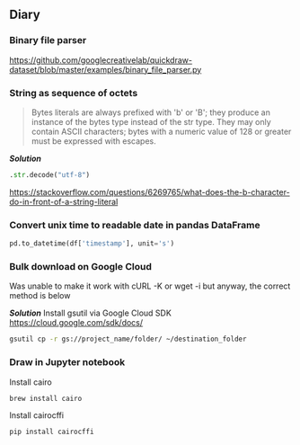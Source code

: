 ## Diary

### Binary file parser
https://github.com/googlecreativelab/quickdraw-dataset/blob/master/examples/binary_file_parser.py

### String as sequence of octets
>Bytes literals are always prefixed with 'b' or 'B'; they produce an instance of the bytes type instead of the str type. They may only contain ASCII characters; bytes with a numeric value of 128 or greater must be expressed with escapes.

***Solution***
```python
.str.decode("utf-8")
```

https://stackoverflow.com/questions/6269765/what-does-the-b-character-do-in-front-of-a-string-literal

### Convert unix time to readable date in pandas DataFrame
```python
pd.to_datetime(df['timestamp'], unit='s')
```

### Bulk download on Google Cloud
Was unable to make it work with cURL -K or wget -i but anyway, the correct method is below

***Solution***
Install gsutil via Google Cloud SDK  
https://cloud.google.com/sdk/docs/

```sh
gsutil cp -r gs://project_name/folder/ ~/destination_folder
```

### Draw in Jupyter notebook
Install cairo
```sh
brew install cairo
```

Install cairocffi
```sh
pip install cairocffi
```

